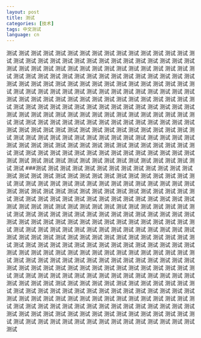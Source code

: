 ```yaml
---
layout: post
title: 测试
categories: [技术]
tags: 中文测试
language: cn
---
```


测试 测试 测试 测试 测试 测试 测试 测试 测试 测试 测试 测试 测试 测试 测试 测试 测试 测试 
测试 测试 测试 测试 测试 测试 测试 测试 测试 测试 测试 测试 测试 测试 测试 测试 测试 测试 
测试 测试 测试 测试 测试 测试 测试 测试 测试 测试 测试 测试 测试 测试 测试 测试 测试 测试 
测试 测试 测试 测试 测试 测试 测试 测试 测试 测试 测试 测试 测试 测试 测试 测试 测试 测试 
测试 测试 测试 测试 测试 测试 测试 测试 测试 测试 测试 测试 测试 测试 测试 测试 测试 测试 
测试 测试 测试 测试 测试 测试 测试 测试 测试 测试 测试 测试 测试 测试 测试 测试 测试 测试 
测试 测试 测试 测试 测试 测试 测试 测试 测试 测试 测试 测试 测试 测试 测试 测试 测试 测试 
测试 测试 测试 测试 测试 测试 测试 测试 测试 测试 测试 测试 测试 测试 测试 测试 测试 测试 
测试 测试 测试 测试 测试 测试 测试 测试 测试 测试 测试 测试 测试 测试 测试 测试 测试 测试 
测试 测试 测试 测试 测试 测试 测试 测试 测试 测试 测试 测试 测试 测试 测试 测试 测试 测试 
测试 测试 测试 测试 测试 测试 测试 测试 测试 测试 测试 测试 测试 测试 测试 测试 测试 测试 
测试 测试 测试 测试 测试 测试 测试 测试 测试 测试 测试 测试 测试 测试 测试 测试 测试 测试 
测试 测试 测试 测试 测试 测试 测试 测试 测试 测试 测试 测试 测试 测试 测试 测试 测试 测试 
###测试 测试 测试 测试 测试 测试 测试 测试 测试 测试 测试 测试 测试 测试 测试 测试 测试 测试 
测试 测试 测试 测试 测试 测试 测试 测试 测试 测试 测试 测试 测试 测试 测试 测试 测试 测试 
测试 测试 测试 测试 测试 测试 测试 测试 测试 测试 测试 测试 测试 测试 测试 测试 测试 测试 
测试 测试 测试 测试 测试 测试 测试 测试 测试 测试 测试 测试 测试 测试 测试 测试 测试 测试 
测试 测试 测试 测试 测试 测试 测试 测试 测试 测试 测试 测试 测试 测试 测试 测试 测试 测试 
测试 测试 测试 测试 测试 测试 测试 测试 测试 测试 测试 测试 测试 测试 测试 测试 测试 测试 
测试 测试 测试 测试 测试 测试 测试 测试 测试 测试 测试 测试 测试 测试 测试 测试 测试 测试 
测试 测试 测试 测试 测试 测试 测试 测试 测试 测试 测试 测试 测试 测试 测试 测试 测试 测试 
测试 测试 测试 测试 测试 测试 测试 测试 测试 测试 测试 测试 测试 测试 测试 测试 测试 测试 
测试 测试 测试 测试 测试 测试 测试 测试 测试 测试 测试 测试 测试 测试 测试 测试 测试 测试 
测试 测试 测试 测试 测试 测试 测试 测试 测试 测试 测试 测试 测试 测试 测试 测试 测试 测试 
测试 测试 测试 测试 测试 测试 测试 测试 测试 测试 测试 测试 测试 测试 测试 测试 测试 测试 
测试 测试 测试 测试 测试 测试 测试 测试 测试 测试 测试 测试 测试 测试 测试 测试 测试 测试 
测试 测试 测试 测试 测试 测试 测试 测试 测试 测试 测试 测试 测试 测试 测试 测试 测试 测试 
测试 测试 测试 测试 测试 测试 测试 测试 测试 测试 测试 测试 测试 测试 测试 测试 测试 测试 
测试 测试 测试 测试 测试 测试 测试 测试 测试 测试 测试 测试 测试 测试 测试 测试 测试 测试 
测试 测试 测试 测试 测试 测试 测试 测试 测试 测试 测试 测试 测试 测试 测试 测试 测试 测试 
测试 测试 测试 测试 测试 测试 测试 测试 测试 测试 测试 测试 测试 测试 测试 测试 测试 测试 
